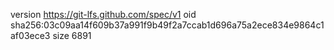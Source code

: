 version https://git-lfs.github.com/spec/v1
oid sha256:03c09aa14f609b37a991f9b49f2a7ccab1d696a75a2ece834e9864c1af03ece3
size 6891
